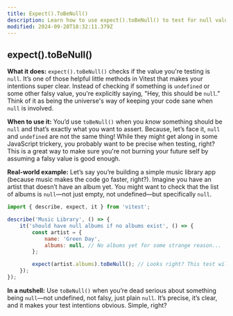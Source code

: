 ```yaml
---
title: Expect().ToBeNull()
description: Learn how to use expect().toBeNull() to test for null values.
modified: 2024-09-28T18:32:11.379Z
---
```


## expect().toBeNull()

**What it does:**
`expect().toBeNull()` checks if the value you're testing is `null`. It’s one of those helpful little methods in Vitest that makes your intentions super clear. Instead of checking if something is `undefined` or some other falsy value, you're explicitly saying, "Hey, this should be `null`." Think of it as being the universe's way of keeping your code sane when `null` is involved.

**When to use it:**
You’d use `toBeNull()` when you *know* something should be `null` and that’s exactly what you want to assert. Because, let’s face it, `null` and `undefined` are not the same thing! While they might get along in some JavaScript trickery, you probably want to be precise when testing, right? This is a great way to make sure you're not burning your future self by assuming a falsy value is good enough.

**Real-world example:**
Let’s say you’re building a simple music library app (because music makes the code go faster, right?). Imagine you have an artist that doesn’t have an album yet. You might want to check that the list of albums is `null`—not just empty, not undefined—but specifically `null`.

```javascript
import { describe, expect, it } from 'vitest';

describe('Music Library', () => {
	it('should have null albums if no albums exist', () => {
		const artist = {
			name: 'Green Day',
			albums: null, // No albums yet for some strange reason...
		};

		expect(artist.albums).toBeNull(); // Looks right? This test will pass!
	});
});
```

**In a nutshell:**
Use `toBeNull()` when you’re dead serious about something being `null`—not undefined, not falsy, just plain `null`. It’s precise, it’s clear, and it makes your test intentions obvious. Simple, right?

```ts
```
